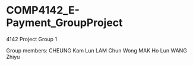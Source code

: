# COMP4142_E-Payment_GroupProject
4142 Project Group 1 

Group members:
CHEUNG Kam Lun
LAM Chun Wong
MAK Ho Lun
WANG Zhiyu

